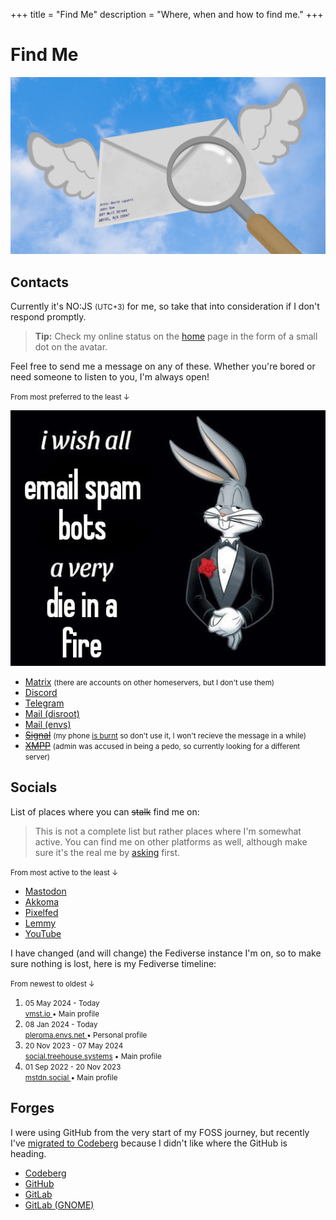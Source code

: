 +++
title = "Find Me"
description = "Where, when and how to find me."
+++

# Find Me

<picture>
  <source srcset="envelope-d.png" media="(prefers-color-scheme: dark)" />
  <img src="envelope-l.png" alt="envelope" />
</picture>

## Contacts

Currently it's <time><span id="clock"><noscript>NO:JS</noscript></span></time> <small>(UTC+3)</small> for me, so take that into consideration if I don't respond promptly.

> **Tip:** Check my online status on the [home](@/_index.md) page in the form of a small dot on the avatar.

Feel free to send me a message on any of these. Whether you're bored or need someone to listen to you, I'm always open!

<small>From most preferred to the least ↓</small>

![die in a fire](die-in-a-fire.jpg#end)

- [Matrix](https://matrix.to/#/@daudix:envs.net) <small>(there are accounts on other homeservers, but I don't use them)</small>
- [Discord](https://discord.com/users/650757995378114581)
- [Telegram](https://t.me/ddaudix)
- [Mail (disroot)](mailto:daudix@disroot.org)
- [Mail (envs)](mailto:daudix@envs.net)
- ~~[Signal](https://signal.me/#eu/0KKOAPEjDPbNVKFfWbNu9AHZE2od2quKOO5NxLmFqf/xA9940S5JKZbOhTwoa2wP)~~ <small>(my phone [is burnt](https://xdaforums.com/t/fix-pixel-3-qusb_bulk_cid-xxxx_sn-xxxxxxxx.4205331/) so don't use it, I won't recieve the message in a while)</small>
- ~~[XMPP](xmpp:daudix@nixnet.services)~~ <small>(admin was accused in being a pedo, so currently looking for a different server)</small>

## Socials

List of places where you can ~~stalk~~ find me on:

> This is not a complete list but rather places where I'm somewhat active. You can find me on other platforms as well, although make sure it's the real me by [asking](@/find/index.md) first.

<small>From most active to the least ↓</small>

- [Mastodon](https://social.treehouse.systems/@daudix)
- [Akkoma](https://pleroma.envs.net/daudix)
- [Pixelfed](https://pixelfed.social/Daudix)
- [Lemmy](https://lemmy.zip/u/daudix)
- [YouTube](https://www.youtube.com/@ddaudix)

I have changed (and will change) the Fediverse instance I'm on, so to make sure nothing is lost, here is my Fediverse timeline:

<small>From newest to oldest ↓</small>
<ol id="timeline">
  <li><small>05 May 2024 - Today      <br><a href="https://vmst.io/@daudix">                 vmst.io                 </a> • <span>Main profile    </span></small></li>
  <li><small>08 Jan 2024 - Today      <br><a href="https://pleroma.envs.net/daudix">         pleroma.envs.net        </a> • <span>Personal profile</span></small></li>
  <li><small>20 Nov 2023 - 07 May 2024<br><a href="https://social.treehouse.systems/@daudix">social.treehouse.systems</a> • <span>Main profile    </span></small></li>
  <li><small>01 Sep 2022 - 20 Nov 2023<br><a href="https://mstdn.social/@Daudix">            mstdn.social            </a> • <span>Main profile    </span></small></li>
</ol>

## Forges

I were using GitHub from the very start of my FOSS journey, but recently I've [migrated to Codeberg](@/blog/migration-from-github-to-codeberg/index.md) because I didn't like where the GitHub is heading.

- [Codeberg](https://codeberg.org/daudix)
- [GitHub](https://github.com/daudix)
- [GitLab](https://gitlab.com/daudix)
- [GitLab (GNOME)](https://gitlab.gnome.org/daudix)

<script>
  function updateClock() {
    const options = {
      // No, I'm not in Moscow, just so happens the timezone is the same there
      timeZone: "Europe/Moscow",
      hour: "2-digit",
      minute: "2-digit",
      hour12: false,
    };
    const now = new Date().toLocaleString("en-US", options);
    const clockElement = document.getElementById("clock");
    clockElement.textContent = now;
  }

  updateClock();
  setInterval(updateClock, 1000);
</script>
